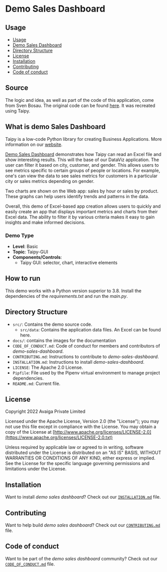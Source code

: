 # Demo Sales Dashboard

## Usage
- [Usage](#usage)
- [Demo Sales Dashboard](#what-is-demo-sales-dashboard)
- [Directory Structure](#directory-structure)
- [License](#license)
- [Installation](#installation)
- [Contributing](#contributing)
- [Code of conduct](#code-of-conduct)

## Source

The logic and idea, as well as part of the code of this application, come from Sven Bosau. The original code can be found [here](https://github.com/Sven-Bo/streamlit-sales-dashboard). It was recreated using Taipy.

## What is demo Sales Dashboard

Taipy is a  low-code Python library for creating Business Applications. More information on our [website](https://www.taipy.io).

[Demo Sales Dashboard](https://github.com/Avaiga/demo-sales-dashboard) demonstrates how Taipy can read an Excel file and show interesting results. This will the base of our DataViz application. The user can filter it based on city, customer, and gender. This allows users to see metrics specific to certain groups of people or locations. For example, one's can view the data to see sales metrics for customers in a particular city or sales metrics depending on gender.

Two charts are shown on the Web app: sales by hour or sales by product. These graphs can help users identify trends and patterns in the data.

Overall, this demo of Excel-based app creation allows users to quickly and easily create an app that displays important metrics and charts from their Excel data. The ability to filter it by various criteria makes it easy to gain insights and make informed decisions.


### Demo Type
- **Level**: Basic
- **Topic**: Taipy-GUI
- **Components/Controls**: 
  - Taipy GUI: selector, chart, interactive elements

## How to run

This demo works with a Python version superior to 3.8. Install the dependencies of the *requirements.txt* and run the *main.py*.


## Directory Structure


- `src/`: Contains the demo source code.
  - `src/data`: Contains the application data files. An Excel can be found here.
- `docs/`: contains the images for the documentation
- `CODE_OF_CONDUCT.md`: Code of conduct for members and contributors of _demo-sales-dashboard_.
- `CONTRIBUTING.md`: Instructions to contribute to _demo-sales-dashboard_.
- `INSTALLATION.md`: Instructions to install _demo-sales-dashboard_.
- `LICENSE`: The Apache 2.0 License.
- `Pipfile`: File used by the Pipenv virtual environment to manage project dependencies.
- `README.md`: Current file.

## License
Copyright 2022 Avaiga Private Limited

Licensed under the Apache License, Version 2.0 (the "License"); you may not use this file except in compliance with
the License. You may obtain a copy of the License at
[http://www.apache.org/licenses/LICENSE-2.0](https://www.apache.org/licenses/LICENSE-2.0.txt)

Unless required by applicable law or agreed to in writing, software distributed under the License is distributed on
an "AS IS" BASIS, WITHOUT WARRANTIES OR CONDITIONS OF ANY KIND, either express or implied. See the License for the
specific language governing permissions and limitations under the License.

## Installation

Want to install _demo sales dashboard_? Check out our [`INSTALLATION.md`](INSTALLATION.md) file.

## Contributing

Want to help build _demo sales dashboard_? Check out our [`CONTRIBUTING.md`](CONTRIBUTING.md) file.

## Code of conduct

Want to be part of the _demo sales dashboard_ community? Check out our [`CODE_OF_CONDUCT.md`](CODE_OF_CONDUCT.md) file.
